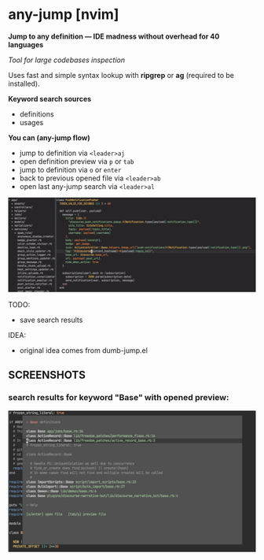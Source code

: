 # any-jump [nvim]

**Jump to any definition — IDE madness without overhead for 40 languages**

_Tool for large codebases inspection_

Uses fast and simple syntax lookup with **ripgrep** or **ag** (required to be installed).

**Keyword search sources**

- definitions
- usages

**You can (any-jump flow)**

- jump to definition via `<leader>aj`
- open definition preview via `p` or `tab`
- jump to definition via `o` or `enter`
- back to previous opened file via `<leader>ab`
- open last any-jump search via `<leader>al`

![screenshot](/preview_wide.gif)

TODO:

- save search results

IDEA:

- original idea comes from dumb-jump.el

## SCREENSHOTS

### search results for keyword "Base" with opened preview:

![screenshot](/image.png)
